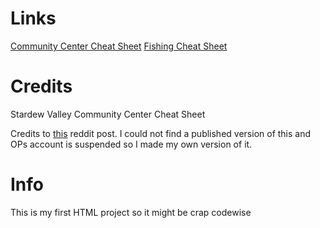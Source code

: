 # Links

[Community Center Cheat Sheet](https://mocretion.github.io)
[Fishing Cheat Sheet](https://mocretion.github.io/fish)

# Credits

Stardew Valley Community Center Cheat Sheet

Credits to [this](https://www.reddit.com/r/StardewValley/comments/qqy2iz/im_designing_an_interactive_clickable_community/) reddit post. I could not find a published version of this and OPs account is suspended so I made my own version of it.

# Info

This is my first HTML project so it might be crap codewise
